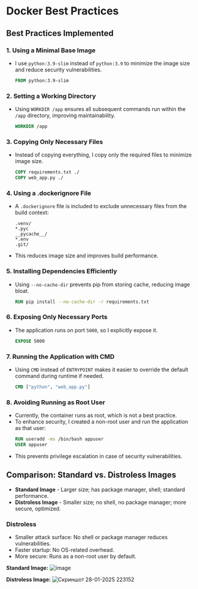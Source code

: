 # Docker Best Practices

## Best Practices Implemented

### 1. **Using a Minimal Base Image**

- I use `python:3.9-slim` instead of `python:3.9` to minimize the image size and reduce security vulnerabilities.
  ```dockerfile
  FROM python:3.9-slim
  ```

### 2. **Setting a Working Directory**

- Using `WORKDIR /app` ensures all subsequent commands run within the `/app` directory, improving maintainability.
  ```dockerfile
  WORKDIR /app
  ```

### 3. **Copying Only Necessary Files**

- Instead of copying everything, I copy only the required files to minimize image size.
  ```dockerfile
  COPY requirements.txt ./
  COPY web_app.py ./
  ```

### 4. **Using a .dockerignore File**

- A `.dockerignore` file is included to exclude unnecessary files from the build context:
  ```plaintext
  .venv/
  *.pyc
  __pycache__/
  *.env
  .git/
  ```
- This reduces image size and improves build performance.

### 5. **Installing Dependencies Efficiently**

- Using `--no-cache-dir` prevents pip from storing cache, reducing image bloat.
  ```dockerfile
  RUN pip install --no-cache-dir -r requirements.txt
  ```

### 6. **Exposing Only Necessary Ports**

- The application runs on port `5000`, so I explicitly expose it.
  ```dockerfile
  EXPOSE 5000
  ```

### 7. **Running the Application with CMD**

- Using `CMD` instead of `ENTRYPOINT` makes it easier to override the default command during runtime if needed.
  ```dockerfile
  CMD ["python", "web_app.py"]
  ```

### 8. **Avoiding Running as Root User**

- Currently, the container runs as root, which is not a best practice.
- To enhance security, I created a non-root user and run the application as that user:
  ```dockerfile
  RUN useradd -ms /bin/bash appuser
  USER appuser
  ```
- This prevents privilege escalation in case of security vulnerabilities.

## Comparison: Standard vs. Distroless Images

- **Standard Image** - Larger size; has package manager, shell; standard performance.
- **Distroless Image** - Smaller size; no shell, no package manager; more secure, optimized.

### Distroless
- Smaller attack surface: No shell or package manager reduces vulnerabilities.
- Faster startup: No OS-related overhead.
- More secure: Runs as a non-root user by default.

**Standard Image:**
![image](https://github.com/user-attachments/assets/59070a3b-d06a-486a-86c7-acd0f410e795)

**Distroless Image:**
![Скриншот 28-01-2025 223152](https://github.com/user-attachments/assets/70a8c0d1-57ff-43f5-9cce-9a6e7b25a1cc)






